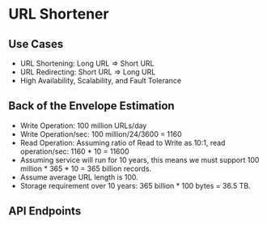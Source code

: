# URL Shortener

## Use Cases

- URL Shortening: Long URL => Short URL
- URL Redirecting: Short URL => Long URL
- High Availability, Scalability, and Fault Tolerance

## Back of the Envelope Estimation

- Write Operation: 100 million URLs/day
- Write Operation/sec: 100 million/24/3600 = 1160
- Read Operation: Assuming ratio of Read to Write as 10:1, read operation/sec: 1160 * 10 = 11600
- Assuming service will run for 10 years, this means we must support 100 million * 365 * 10 = 365 billion records.
- Assume average URL length is 100.
- Storage requirement over 10 years: 365 billion * 100 bytes = 36.5 TB.

## API Endpoints
